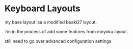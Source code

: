 # Keyboard Layouts

my base layout isa a modified beakl27 layout.

i'm in the process of add some features from miryoku layout.

still need to go over advanced configuration settings
